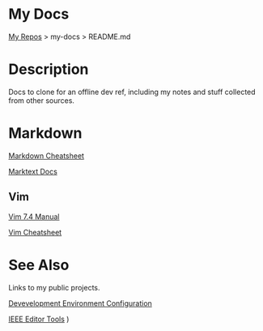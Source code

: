 # My Docs

[My Repos](https://github.com/annebrown/?tab=repositories) > my-docs > README.md

# Description

Docs to clone for an offline dev ref, including my notes and stuff collected from other sources.

# Markdown

[Markdown Cheatsheet](./markdown/Markdown-Cheatsheet.md)

[Marktext Docs](./markdown/marktext-docs/README.md)

## Vim

 [Vim 7.4 Manual](./vim/VimManual.pdf)

[Vim Cheatsheet](./vim/vim-cheat-sheet.pdf)

# See Also

Links to my public projects.

[Devevelopment Environment Configuration](https://github.com/annebrown/my-conf.git)

[IEEE Editor Tools](https://github.com/annebrown/org-IEEE-EditorTools)
)
